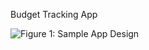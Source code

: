 Budget Tracking App

![Figure 1: Sample App Design](https://github.com/ST10441309/imadBudgetTracking/assets/161335883/a0e13b9d-e84e-4182-9042-ec7fd9759c0e)

